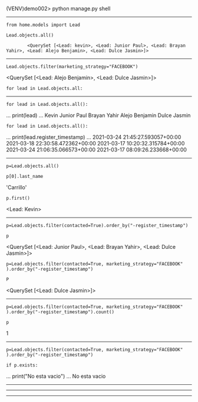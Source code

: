 (VENV)demo002> python manage.py shell

******************************************************************
>>> 
    from home.models import Lead
>>> 
    Lead.objects.all()

            <QuerySet [<Lead: kevin>, <Lead: Junior Paul>, <Lead: Brayan Yahir>, <Lead: Alejo Benjamin>, <Lead: Dulce Jasmin>]>

******************************************************************
>>> 
    Lead.objects.filter(marketing_strategy="FACEBOOK")
<QuerySet [<Lead: Alejo Benjamin>, <Lead: Dulce Jasmin>]>
>>> 
    for lead in Lead.objects.all:

******************************************************************
>>> 
    for lead in Lead.objects.all():
...     print(lead)
...
Kevin
Junior Paul
Brayan Yahir
Alejo Benjamin
Dulce Jasmin


>>> 
    for lead in Lead.objects.all():
...     print(lead.register_timestamp)
...
2021-03-24 21:45:27.593057+00:00
2021-03-18 22:30:58.472362+00:00
2021-03-17 10:20:32.315784+00:00
2021-03-24 21:06:35.066573+00:00
2021-03-17 08:09:26.233668+00:00

******************************************************************
>>> 
    p=Lead.objects.all()
>>> 
    p[0].last_name
'Carrillo'
>>> 
    p.first()
<Lead: Kevin>

******************************************************************
>>> 
    p=Lead.objects.filter(contacted=True).order_by("-register_timestamp")
>>> 
    p
<QuerySet [<Lead: Junior Paul>, <Lead: Brayan Yahir>, <Lead: Dulce Jasmin>]>
>>>
    p=Lead.objects.filter(contacted=True, marketing_strategy="FACEBOOK" ).order_by("-register_timestamp")
>>> 
    P
<QuerySet [<Lead: Dulce Jasmin>]>

******************************************************************
>>> 
    p=Lead.objects.filter(contacted=True, marketing_strategy="FACEBOOK" ).order_by("-register_timestamp").count()
>>>
    p
1
>>>

******************************************************************
>>> 
    p=Lead.objects.filter(contacted=True, marketing_strategy="FACEBOOK" ).order_by("-register_timestamp")
>>> 
    if p.exists:
...     print("No esta vacio")
...
No esta vacio
>>>

******************************************************************


******************************************************************


******************************************************************

